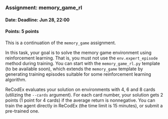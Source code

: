 ### Assignment: memory_game_rl
#### Date: Deadline: Jun 28, 22:00
#### Points: 5 points

This is a continuation of the `memory_game` assignment.

In this task, your goal is to solve the memory game environment
using reinforcement learning. That is, you must not use the
`env.expert_episode` method during training. You can start with the
`memory_game_rl.py` template (to be available soon), which extends the `memory_game` template by generating
training episodes suitable for some reinforcement learning algorithm.

ReCodEx evaluates your solution on environments with 4, 6 and 8 cards (utilizing
the `--cards` argument). For each card number, your solution gets 2 points
(1 point for 4 cards) if the average return is nonnegative. You can train the agent
directly in ReCodEx (the time limit is 15 minutes), or submit a pre-trained one.
